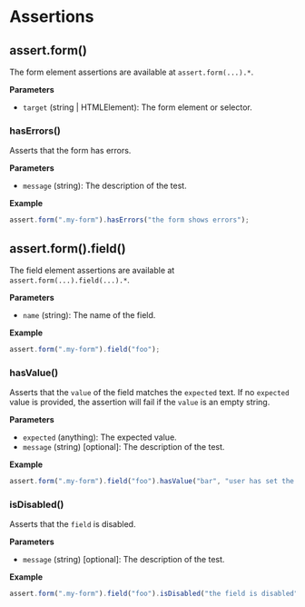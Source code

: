 # Assertions

## assert.form()

The form element assertions are available at `assert.form(...).*`.

**Parameters**

- `target` (string | HTMLElement): The form element or selector.

### hasErrors()

Asserts that the form has errors.

**Parameters**

- `message` (string): The description of the test.

**Example**

```javascript
assert.form(".my-form").hasErrors("the form shows errors");
```

## assert.form().field()

The field element assertions are available at `assert.form(...).field(...).*`.

**Parameters**

- `name` (string): The name of the field.

**Example**

```javascript
assert.form(".my-form").field("foo");
```

### hasValue()

Asserts that the `value` of the field matches the `expected` text. If no `expected` value is provided, the assertion will fail if the `value` is an empty string.

**Parameters**

- `expected` (anything): The expected value.
- `message` (string) [optional]: The description of the test.

**Example**

```javascript
assert.form(".my-form").field("foo").hasValue("bar", "user has set the value");
```

### isDisabled()

Asserts that the `field` is disabled.

**Parameters**

- `message` (string) [optional]: The description of the test.

**Example**

```javascript
assert.form(".my-form").field("foo").isDisabled("the field is disabled");
```
